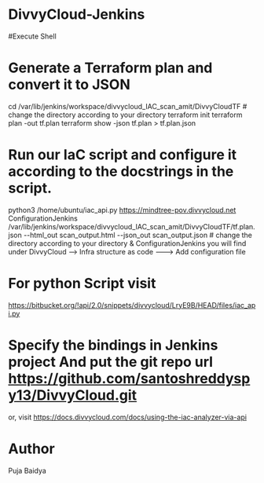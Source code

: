 # DivvyCloud-Jenkins
#Execute Shell
# Generate a Terraform plan and convert it to JSON
cd /var/lib/jenkins/workspace/divvycloud_IAC_scan_amit/DivvyCloudTF # change the directory according to your directory
terraform init
terraform plan -out tf.plan
terraform show -json tf.plan > tf.plan.json


# Run our IaC script and configure it according to the docstrings in the script.
python3 /home/ubuntu/iac_api.py https://mindtree-pov.divvycloud.net ConfigurationJenkins /var/lib/jenkins/workspace/divvycloud_IAC_scan_amit/DivvyCloudTF/tf.plan.json --html_out scan_output.html --json_out scan_output.json    # change the directory according to your directory & ConfigurationJenkins you will find under DivvyCloud --> Infra structure as code ---> Add configuration file

# For python Script visit
https://bitbucket.org/!api/2.0/snippets/divvycloud/LryE9B/HEAD/files/iac_api.py

# Specify the bindings in Jenkins project And put the git repo url https://github.com/santoshreddyspy13/DivvyCloud.git
or, visit https://docs.divvycloud.com/docs/using-the-iac-analyzer-via-api


# Author
Puja Baidya


